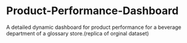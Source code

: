# Product-Performance-Dashboard
A detailed dynamic dashboard for product performance for a beverage department of a glossary store.(replica of orginal dataset)
